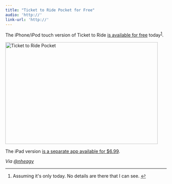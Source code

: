 ```yaml
---
title: "Ticket to Ride Pocket for Free"
audio: 'http://'
link-url: 'http://'
---
```

<p>The iPhone/iPod touch version of Ticket to Ride <a href="http://click.linksynergy.com/fs-bin/stat?id=6PFrOqNV4B8&offerid=146261&type=3&subid=0&tmpid=1826&RD_PARM1=http%253A%252F%252Fitunes.apple.com%252Fca%252Fapp%252Fticket-to-ride-pocket%252Fid471857988%253Fmt%253D8%2526uo%253D4%2526partnerId%253D30" target="itunes_store">is available for free</a> today<sup id="fnref-20070:1"><a href="#fn-20070:1" rel="footnote">1</a></sup>.</p>
<p><img src="https://chrisenns.com/wp-content/uploads/2012/02/Ticket-to-Ride-Pocket.png" alt="Ticket to Ride Pocket" title="Ticket to Ride Pocket" width="476" height="318" class="aligncenter size-full wp-image-20071" /></p>
<p>The iPad version <a href="http://click.linksynergy.com/fs-bin/stat?id=6PFrOqNV4B8&offerid=146261&type=3&subid=0&tmpid=1826&RD_PARM1=http%253A%252F%252Fitunes.apple.com%252Fca%252Fapp%252Fticket-to-ride%252Fid432504470%253Fmt%253D8%2526uo%253D4%2526partnerId%253D30" target="itunes_store">is a separate app available for $6.99</a>.</p>
<p><em>Via <a href="https://twitter.com/nheagy/status/167350762962288640">@nheagy</a></em></p>
<div class="footnotes">
<hr />
<ol>
<li id="fn-20070:1">
Assuming it's only today. No details are there that I can see.&#160;<a href="#fnref-20070:1" rev="footnote">&#8617;</a>
</li>
</ol>
</div>
